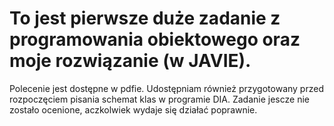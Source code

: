 # To jest pierwsze duże zadanie z programowania obiektowego oraz moje rozwiązanie (w JAVIE). 
Polecenie jest dostępne w pdfie. Udostępniam również przygotowany przed rozpoczęciem pisania schemat klas w programie DIA. Zadanie jescze nie zostało ocenione, aczkolwiek wydaje się działać poprawnie.
